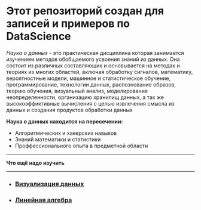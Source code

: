 # Этот репозиторий создан для записей и примеров по DataScience

_Наука о данных_ - это практическая дисциплина которая занимается изучением методов обобщаемого усвоения знаний
из данных. Она состоит из различных составляющих и основывается на методах и теориях из многих областей,
включая обработку сигналов, математику, вероятностные модели, машинное и статистическое обучение, программирование,
технологии данных, распознование образов, теорию обучения, визуальный анализ, моделирование неопределенности,
организацию хранилищ данных, а так же высокоэффиктивные вычисления с целью извлечения смысла из данных
и создания продуктов обработки данных 

**Наука о данных находится на пересечении:**
- Алгоритмических и хакерских навыков
- Знаний математики и статистики
- Проффессионального опыта в предметной области


****

**Что ещё надо изучить**

****

- ### [Визуализация данных](https://github.com/Kolanar/DataScience/blob/master/Data%20visualization/README.md) 

- ### [Линейная алгебра](https://github.com/Kolanar/DataScience/blob/master/Linear%20Algebra/README.md) 
